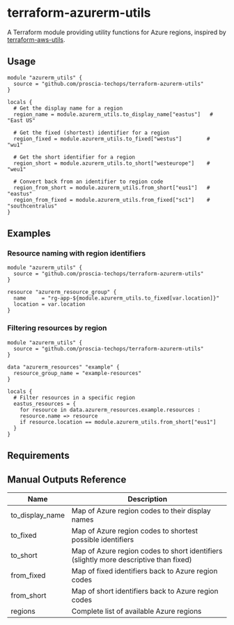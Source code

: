 # terraform-azurerm-utils

A Terraform module providing utility functions for Azure regions, inspired by [terraform-aws-utils](https://github.com/cloudposse/terraform-aws-utils).

## Usage

```hcl
module "azurerm_utils" {
  source = "github.com/proscia-techops/terraform-azurerm-utils"
}

locals {
  # Get the display name for a region
  region_name = module.azurerm_utils.to_display_name["eastus"]   # "East US"
  
  # Get the fixed (shortest) identifier for a region
  region_fixed = module.azurerm_utils.to_fixed["westus"]        # "wu1"
  
  # Get the short identifier for a region
  region_short = module.azurerm_utils.to_short["westeurope"]    # "weu1"
  
  # Convert back from an identifier to region code
  region_from_short = module.azurerm_utils.from_short["eus1"]   # "eastus"
  region_from_fixed = module.azurerm_utils.from_fixed["sc1"]    # "southcentralus"
}
```

## Examples

### Resource naming with region identifiers

```hcl
module "azurerm_utils" {
  source = "github.com/proscia-techops/terraform-azurerm-utils"
}

resource "azurerm_resource_group" {
  name     = "rg-app-${module.azurerm_utils.to_fixed[var.location]}"
  location = var.location
}
```

### Filtering resources by region

```hcl
module "azurerm_utils" {
  source = "github.com/proscia-techops/terraform-azurerm-utils"
}

data "azurerm_resources" "example" {
  resource_group_name = "example-resources"
}

locals {
  # Filter resources in a specific region
  eastus_resources = {
    for resource in data.azurerm_resources.example.resources :
    resource.name => resource
    if resource.location == module.azurerm_utils.from_short["eus1"]
  }
}
```

## Requirements

<!-- BEGIN_TF_DOCS -->
<!-- END_TF_DOCS -->

## Manual Outputs Reference

| Name | Description |
|------|-------------|
| to_display_name | Map of Azure region codes to their display names |
| to_fixed | Map of Azure region codes to shortest possible identifiers |
| to_short | Map of Azure region codes to short identifiers (slightly more descriptive than fixed) |
| from_fixed | Map of fixed identifiers back to Azure region codes |
| from_short | Map of short identifiers back to Azure region codes |
| regions | Complete list of available Azure regions |